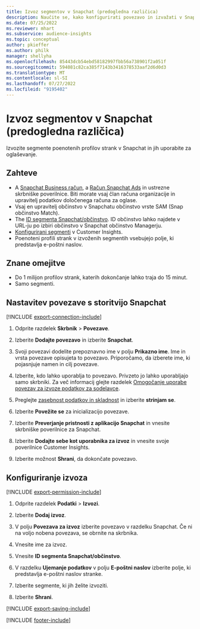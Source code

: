 ```yaml
---
title: Izvoz segmentov v Snapchat (predogledna različica)
description: Naučite se, kako konfigurirati povezavo in izvažati v Snapchat.
ms.date: 07/25/2022
ms.reviewer: mhart
ms.subservice: audience-insights
ms.topic: conceptual
author: pkieffer
ms.author: philk
manager: shellyha
ms.openlocfilehash: 85443dcb54ebd58182997fbb56a738901f2a051f
ms.sourcegitcommit: 594081c82ca385f7143b3416378533aaf2d6d0d3
ms.translationtype: MT
ms.contentlocale: sl-SI
ms.lasthandoff: 07/27/2022
ms.locfileid: "9195402"
---
```

# <a name="export-segments-to-snapchat-preview"></a>Izvoz segmentov v Snapchat (predogledna različica)

Izvozite segmente poenotenih profilov strank v Snapchat in jih uporabite za oglaševanje.

## <a name="prerequisites"></a>Zahteve

- A [Snapchat Business račun](https://business.snapchat.com/), a [Račun Snapchat Ads](https://ads.snapchat.com/) in ustrezne skrbniške poverilnice. Biti morate vsaj član računa organizacije in upravitelj podatkov določenega računa za oglase.
- Vsaj en upravitelj občinstvo v Snapchatu občinstvo vrste SAM (Snap občinstvo Match).
- The [ID segmenta Snapchat/občinstvo](https://businesshelp.snapchat.com/s/article/custom-audiences). ID občinstvo lahko najdete v URL-ju po izbiri občinstvo v Snapchat občinstvo Managerju.
- [Konfigurirani segmenti](segments.md) v Customer Insights.
- Poenoteni profili strank v izvoženih segmentih vsebujejo polje, ki predstavlja e-poštni naslov.

## <a name="known-limitations"></a>Znane omejitve

- Do 1 milijon profilov strank, katerih dokončanje lahko traja do 15 minut.
- Samo segmenti.

## <a name="set-up-connection-to-snapchat"></a>Nastavitev povezave s storitvijo Snapchat

[!INCLUDE [export-connection-include](includes/export-connection-admn.md)]

1. Odprite razdelek **Skrbnik** > **Povezave**.

1. Izberite **Dodajte povezavo** in izberite **Snapchat**.

1. Svoji povezavi dodelite prepoznavno ime v polju **Prikazno ime**. Ime in vrsta povezave opisujeta to povezavo. Priporočamo, da izberete ime, ki pojasnjuje namen in cilj povezave.

1. Izberite, kdo lahko uporablja to povezavo. Privzeto jo lahko uporabljajo samo skrbniki. Za več informacij glejte razdelek [Omogočanje uporabe povezav za izvoze podatkov za sodelavce](connections.md#allow-contributors-to-use-a-connection-for-exports).

1. Preglejte [zasebnost podatkov in skladnost](connections.md#data-privacy-and-compliance) in izberite **strinjam se**.

1. Izberite **Povežite se** za inicializacijo povezave.

1. Izberite **Preverjanje pristnosti z aplikacijo Snapchat** in vnesite skrbniške poverilnice za Snapchat.

1. Izberite **Dodajte sebe kot uporabnika za izvoz** in vnesite svoje poverilnice Customer Insights.

1. Izberite možnost **Shrani**, da dokončate povezavo.

## <a name="configure-an-export"></a>Konfiguriranje izvoza

[!INCLUDE [export-permission-include](includes/export-permission.md)]

1. Odprite razdelek **Podatki** > **Izvozi**.

1. Izberite **Dodaj izvoz**.

1. V polju **Povezava za izvoz** izberite povezavo v razdelku Snapchat. Če ni na voljo nobena povezava, se obrnite na skrbnika.

1. Vnesite ime za izvoz.

1. Vnesite **ID segmenta Snapchat/občinstvo**.

1. V razdelku **Ujemanje podatkov** v polju **E-poštni naslov** izberite polje, ki predstavlja e-poštni naslov stranke.

1. Izberite segmente, ki jih želite izvoziti.

1. Izberite **Shrani**.

[!INCLUDE [export-saving-include](includes/export-saving.md)]

[!INCLUDE [footer-include](includes/footer-banner.md)]

